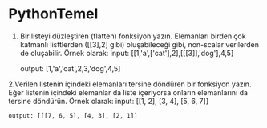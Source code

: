 # PythonTemel
1. Bir listeyi düzleştiren (flatten) fonksiyon yazın. Elemanları birden çok katmanlı listtlerden ([[3],2] gibi) oluşabileceği gibi, non-scalar verilerden de oluşabilir. Örnek olarak:
    input: [[1,'a',['cat'],2],[[[3]],'dog'],4,5]

    output: [1,'a','cat',2,3,'dog',4,5]

2.Verilen listenin içindeki elemanları tersine döndüren bir fonksiyon yazın. Eğer listenin içindeki elemanlar da liste içeriyorsa onların elemanlarını da tersine döndürün. Örnek olarak:
    input: [[1, 2], [3, 4], [5, 6, 7]]

    output: [[[7, 6, 5], [4, 3], [2, 1]]
